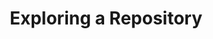 ---
layout: module
leadingpath: ../
title: Exploring a Repository
pre-requisites: 001
learning-objective: Learn how to navigate through a repository, understand the basic concepts of  the code view, the README.md, issues and pull requests.
screens:
  - image-slide:
      title: Exploring a Repository
      image: https://training.github.com/kit/assets/diagrams/git-logo-black.svg
      presenter-script:
        - A repository is the most basic element of GitHub. It is easiest to imagine as a project's folder. However, unlike an ordinary folder on your laptop, a GitHub repository offers simple yet powerful tools for collaborating with others.
        - A repository contains all of the project files (including documentation), and stores each files revision history. Whether you are just curious or you are a major contributor, knowing your way around a repository is essential!
  - video-slide: # Video slides are used to display videos
      title: Guided Exploration
      video: https://www.youtube.com/watch?v=r5C6yXNaSGo
      video-script: # The script is used for two purposes - firstly for anyone who is responsible for creating the video and secondly to generate presenter script which should be the sum of the "say" elements
        - do: Navigate to the first sample repository
          say: The repository is the container that holds everything related to your project.
        - do: Click Code view
          say: The code view is where you will find the files included the repository. These files may contain the project code, documentations, and other important files. We also call this view the root of the project. Any changes to these files is tracked via Git version control.
        - do: View the README.md
          say: The README.md is a special file that we recommend all repositories contain. GitHub looks for this file and helpfully displays it below the repository. It usually explains the project and where to find helpful information within the project.
        - do: Click Issues view
          say: Issues are used to track bugs and feature requests for the project. Issues can be assigned to specific team members and are designed to encourage discussion and collaboration.
        - do: Click Pull Request view
          say: A Pull Request represents a change, such as adding, modifying, or deleting files, which the author would like to make to the repository. Pull Requests are used to resolve Issues.
        - do: Click Issues > Filters
          say: Filters allow you to easily search for Issues or Pull Requests.
      production-notes: #Any notes for the person producing the video
  - lab: # Labs test real world skills. In this Git/GitHub curriculum the activities will be validated by our GitHubBot. Note that this is a provisional structure - tweak it for ease of parsing, coding or simply to make it better :)
      title: Create an issue # This is the title of the page setting the student expectations for what they need to do
      id: 002-lab-01
      presenter-script:
        - Fork the repo
        - Create an issue
      steps: #Each lab is comprised of 1..n steps that need to be performed. Each step has a description and 1..n verifications with success and error messages. All of the steps are displayed immediately to the user but as they're completed we diplay the appropriate success/failure messages under each
        - description: Start by going to https://github.com/certify/please-fork-me and making a fork of the repository # Describes to the student what they need to do
          id: 002-fork-repo
          verifications: # The 0..n verifications to run to confirm whether the step has been successfully completed.
            - verification-type: fork-exists
              id: 002-fork-repo-verification
              repo-name: please-fork-me # Think of verifications as having n-types - one of the types is the "repo-exists" verification which confirms that a repo with that name exists in the users namespace - so it'll use either a curl like operation or ideally the GitHub API to look for the existance of https://github.com/<username>/<repo-name>
              success-message: You forked the repository successfully
              failure-message: It doesn't look like you forked the repository. Are you sure that you (a) went to the right repo (b) clicked the "fork" button at the top right hand corner of the page (c) forked the repo to your personal user account rather than to an organization
        - description: Create a new issue on your fork of the project
          id: 002-create-issue
          verifications:
            - verification-type: issue-created # The commit verification is fired off by a webhook from the users repo
              id: 002-create-issue-verification
              repo-name: please-fork-me
              success-message: You created a new issue successfully
              failure-message: You didn't create a new issue on your fork
additional-labs:
additional-questions:
resources:
  - title: "GitHub Glossary: Repository"
    url: https://help.github.com/articles/github-glossary/#repository

---